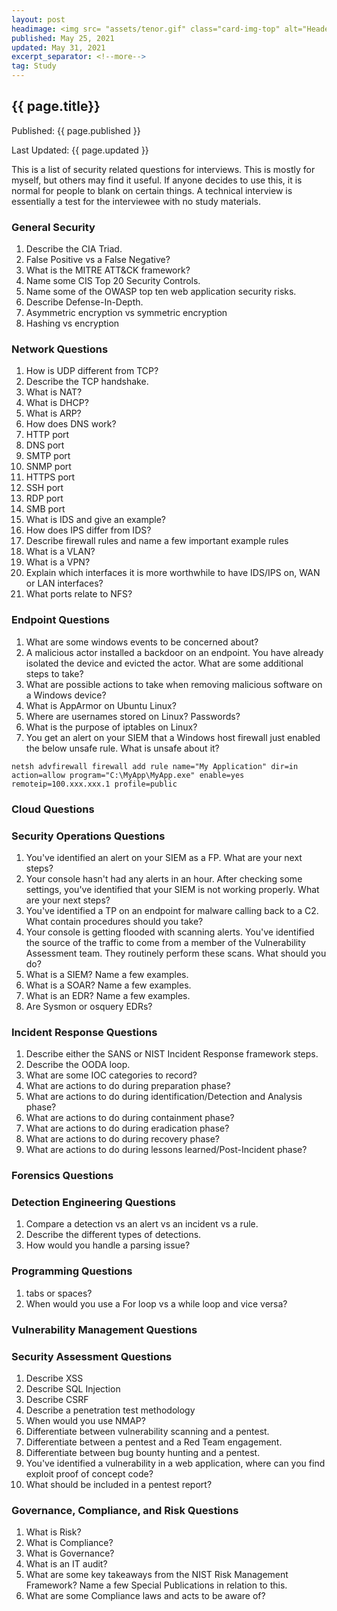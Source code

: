 ```yaml
---
layout: post
headimage: <img src= "assets/tenor.gif" class="card-img-top" alt="Header Image" width="300" height="100">
published: May 25, 2021
updated: May 31, 2021
excerpt_separator: <!--more-->
tag: Study
---
```

## {{ page.title}}
Published: {{ page.published }}

Last Updated: {{ page.updated }}

This is a list of security related questions for interviews. This is mostly for myself, but others
may find it useful. <!--more-->If anyone decides to use this, it is normal for people to blank on certain things. A technical interview is essentially a test for the interviewee with no study materials.
### General Security

1. Describe the CIA Triad.
2. False Positive vs a False Negative?
3. What is the MITRE ATT&CK framework?
4. Name some CIS Top 20 Security Controls.
5. Name some of the OWASP top ten web application security risks.
6. Describe Defense-In-Depth.
7. Asymmetric encryption vs symmetric encryption
8. Hashing vs encryption

### Network Questions
1. How is UDP different from TCP?
2. Describe the TCP handshake.
3. What is NAT?
4. What is DHCP?
5. What is ARP?
6. How does DNS work?
7. HTTP port
8. DNS port
9. SMTP port
10. SNMP port
11. HTTPS port
12. SSH port
13. RDP port
14. SMB port
15. What is IDS and give an example?
16. How does IPS differ from IDS?
17. Describe firewall rules and name a few important example rules
18. What is a VLAN?
19. What is a VPN?
20. Explain which interfaces it is more worthwhile to have IDS/IPS on, WAN or LAN interfaces?
21. What ports relate to NFS?

### Endpoint Questions
1. What are some windows events to be concerned about?
2. A malicious actor installed a backdoor on an endpoint. You have already isolated the device and evicted the actor. What are some additional steps to take?
3. What are possible actions to take when removing malicious software on a Windows device?
4. What is AppArmor on Ubuntu Linux?
5. Where are usernames stored on Linux? Passwords?
6. What is the purpose of iptables on Linux?
7. You get an alert on your SIEM that a Windows host firewall just enabled the below unsafe rule. What is unsafe about it?
```
netsh advfirewall firewall add rule name="My Application" dir=in action=allow program="C:\MyApp\MyApp.exe" enable=yes remoteip=100.xxx.xxx.1 profile=public
```

### Cloud Questions

### Security Operations Questions
1. You've identified an alert on your SIEM as a FP. What are your next steps?
2. Your console hasn't had any alerts in an hour. After checking some settings, you've identified that your SIEM is not working properly. What are your next steps?
3. You've identified a TP on an endpoint for malware calling back to a C2. What contain procedures should you take?
4. Your console is getting flooded with scanning alerts. You've identified the source of the traffic to come from a member of the Vulnerability Assessment team. They routinely perform these scans. What should you do?
5. What is a SIEM? Name a few examples.
6. What is a SOAR? Name a few examples.
7. What is an EDR? Name a few examples.
8. Are Sysmon or osquery EDRs?

### Incident Response Questions
1. Describe either the SANS or NIST Incident Response framework steps.
2. Describe the OODA loop.
3. What are some IOC categories to record?
4. What are actions to do during preparation phase?
5. What are actions to do during identification/Detection and Analysis phase?
6. What are actions to do during containment phase?
7. What are actions to do during eradication phase?
8. What are actions to do during recovery phase?
9. What are actions to do during lessons learned/Post-Incident phase?

### Forensics Questions

### Detection Engineering Questions
1. Compare a detection vs an alert vs an incident vs a rule.
2. Describe the different types of detections.
3. How would you handle a parsing issue?

### Programming Questions
1. tabs or spaces?
2. When would you use a For loop vs a while loop and vice versa?

### Vulnerability Management Questions

### Security Assessment Questions
1. Describe XSS
2. Describe SQL Injection
3. Describe CSRF
4. Describe a penetration test methodology
5. When would you use NMAP?
6. Differentiate between vulnerability scanning and a pentest.
7. Differentiate between a pentest and a Red Team engagement.
8. Differentiate between bug bounty hunting and a pentest.
9. You've identified a vulnerability in a web application, where can you find exploit proof of concept code?
10. What should be included in a pentest report?

### Governance, Compliance, and Risk Questions
1. What is Risk?
2. What is Compliance?
3. What is Governance?
4. What is an IT audit?
5. What are some key takeaways from the NIST Risk Management Framework? Name a few Special Publications in relation to this.
6. What are some Compliance laws and acts to be aware of?

